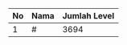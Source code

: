| No | Nama            | Jumlah Level |
|----|-----------------|--------------|
| 1  | #    |    3694        |
